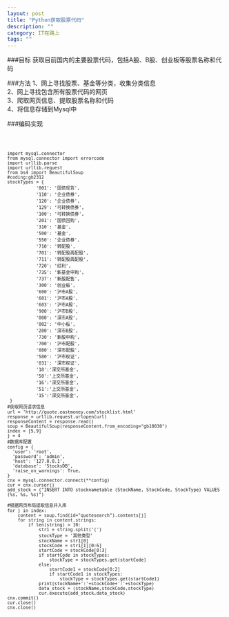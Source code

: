 ```yaml
---
layout: post
title: "Python获取股票代码"
description: ""
category: IT在路上
tags: ""
---
```



###目标
获取目前国内的主要股票代码，包括A股、B股、创业板等股票名称和代码

###方法
1、网上寻找股票、基金等分类，收集分类信息  
2、网上寻找包含所有股票代码的网页  
3、爬取网页信息、提取股票名称和代码  
4、将信息存储到Mysql中

###编码实现  

<code>  

	import mysql.connector
	from mysql.connector import errorcode
	import urllib.parse
	import urllib.request
	from bs4 import BeautifulSoup
	#coding:gb2312
	stockTypes = {
	           '001': '国债现货',
	           '110': '企业债券',  
	           '120': '企业债券',
	           '129': '可转换债券',
	           '100': '可转换债券',
	           '201': '国债回购',
	           '310': '基金',
	           '500': '基金',  
	           '550': '企业债券',
	           '710': '转配股',
	           '701': '转配股再配股',
	           '711': '转配股再配股',
	           '720': '红利',  
	           '735': '新基金申购',  
	           '737': '新股配售',
	           '300': '创业板',  
	           '600': '沪市A股',  
	           '601': '沪市A股',
	           '603': '沪市A股',
	           '900': '沪市B股',
	           '000': '深市A股',
	           '002': '中小板',
	           '200': '深市B股',
	           '730': '新股申购',
	           '700': '沪市配股',
	           '080': '深市配股',
	           '580': '沪市权证',
	           '031': '深市权证',
	           '18':'深交所基金',
	           '50':'上交所基金',
	           '16':'深交所基金',
	           '51':'上交所基金',
	           '15':'深交所基金',
	 }
	#获取网页请求信息
	url = 'http://quote.eastmoney.com/stocklist.html'
	response = urllib.request.urlopen(url)
	responseContent = response.read()
	soup = BeautifulSoup(responseContent,from_encoding="gb18030")
	index = [5,9]
	j = 4
	#数据库配置
	config = {
	  'user': 'root',
	  'password': 'admin',
	  'host': '127.0.0.1',
	  'database': 'StocksDB',
	  'raise_on_warnings': True,
	}
	cnx = mysql.connector.connect(**config)
	cur = cnx.cursor()
	add_stock = ("INSERT INTO stocknametable (StockName, StockCode, StockType) VALUES (%s, %s, %s)")
	
	#根据网页布局提取信息并入库
	for j in index:
	    content = soup.find(id="quotesearch").contents[j]
	    for string in content.strings:
	        if len(string) > 10:
	            str1 = string.split('(')
	            stockType = '其他类型'
	            stockName = str1[0]
	            stockCode = str1[1][0:6]
	            startCode = stockCode[0:3]
	            if startCode in stockTypes:
	                stockType = stockTypes.get(startCode)
	            else:
	                startCode1 = stockCode[0:2]
	                if startCode1 in stockTypes:
	                    stockType = stockTypes.get(startCode1)
	            print(stockName+':'+stockCode+':'+stockType)
	            data_stock = (stockName,stockCode,stockType)
	            cur.execute(add_stock,data_stock)
	cnx.commit()
	cur.close()
	cnx.close()
</code>